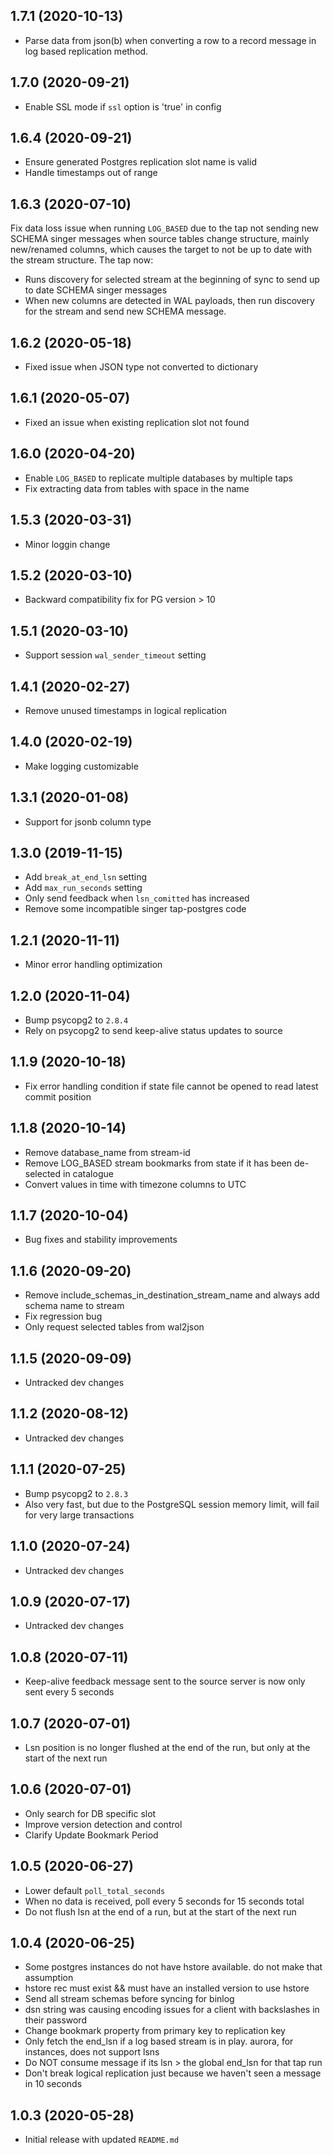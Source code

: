 1.7.1 (2020-10-13)
-------------------

- Parse data from json(b) when converting a row to a record message in log based replication method.

1.7.0 (2020-09-21)
-------------------

- Enable SSL mode if `ssl` option is 'true' in config

1.6.4 (2020-09-21)
-------------------

- Ensure generated Postgres replication slot name is valid
- Handle timestamps out of range

1.6.3 (2020-07-10)
-------------------

Fix data loss issue when running `LOG_BASED` due to the tap not sending new SCHEMA singer messages when source tables change structure, mainly new/renamed columns, which causes the target to not be up to date with the stream structure.
The tap now:
* Runs discovery for selected stream at the beginning of sync to send up to date SCHEMA singer messages
* When new columns are detected in WAL payloads, then run discovery for the stream and send new SCHEMA message. 

1.6.2 (2020-05-18)
-------------------

- Fixed issue when JSON type not converted to dictionary

1.6.1 (2020-05-07)
-------------------

- Fixed an issue when existing replication slot not found

1.6.0 (2020-04-20)
-------------------

- Enable `LOG_BASED` to replicate multiple databases by multiple taps
- Fix extracting data from tables with space in the name

1.5.3 (2020-03-31)
-------------------

- Minor loggin change

1.5.2 (2020-03-10)
-------------------

- Backward compatibility fix for PG version > 10

1.5.1 (2020-03-10)
-------------------

- Support session `wal_sender_timeout` setting

1.4.1 (2020-02-27)
-------------------

- Remove unused timestamps in logical replication

1.4.0 (2020-02-19)
-------------------

- Make logging customizable

1.3.1 (2020-01-08)
-------------------

- Support for jsonb column type

1.3.0 (2019-11-15)
-------------------

- Add `break_at_end_lsn` setting
- Add `max_run_seconds` setting
- Only send feedback when `lsn_comitted` has increased
- Remove some incompatible singer tap-postgres code

1.2.1 (2020-11-11)
-------------------

- Minor error handling optimization

1.2.0 (2020-11-04)
-------------------

- Bump psycopg2 to `2.8.4`
- Rely on psycopg2 to send keep-alive status updates to source

1.1.9 (2020-10-18)
-------------------

- Fix error handling condition if state file cannot be opened to read latest commit position

1.1.8 (2020-10-14)
-------------------

- Remove database_name from stream-id
- Remove LOG_BASED stream bookmarks from state if it has been de-selected in catalogue
- Convert values in time with timezone columns to UTC

1.1.7 (2020-10-04)
-------------------

- Bug fixes and stability improvements

1.1.6 (2020-09-20)
-------------------

- Remove include_schemas_in_destination_stream_name and always add schema name to stream
- Fix regression bug
- Only request selected tables from wal2json

1.1.5 (2020-09-09)
-------------------

- Untracked dev changes

1.1.2 (2020-08-12)
-------------------

- Untracked dev changes

1.1.1 (2020-07-25)
-------------------

- Bump psycopg2 to `2.8.3`
- Also very fast, but due to the PostgreSQL session memory limit, will fail for very large transactions

1.1.0 (2020-07-24)
-------------------

- Untracked dev changes

1.0.9 (2020-07-17)
-------------------

- Untracked dev changes

1.0.8 (2020-07-11)
-------------------

- Keep-alive feedback message sent to the source server is now only sent every 5 seconds

1.0.7 (2020-07-01)
-------------------

- Lsn position is no longer flushed at the end of the run, but only at the start of the next run

1.0.6 (2020-07-01)
-------------------

- Only search for DB specific slot
- Improve version detection and control
- Clarify Update Bookmark Period

1.0.5 (2020-06-27)
-------------------

- Lower default `poll_total_seconds`
- When no data is received, poll every 5 seconds for 15 seconds total
- Do not flush lsn at the end of a run, but at the start of the next run

1.0.4 (2020-06-25)
-------------------

- Some postgres instances do not have hstore available. do not make that assumption
- hstore rec must exist && must have an installed version to use hstore
- Send all stream schemas before syncing for binlog
- dsn string was causing encoding issues for a client with backslashes in their password
- Change bookmark property from primary key to replication key
- Only fetch the end_lsn if a log based stream is in play.  aurora, for instances, does not support lsns
- Do NOT consume message if its lsn > the global end_lsn for that tap run
- Don't break logical replication just because we haven't seen a message in 10 seconds

1.0.3 (2020-05-28)
-------------------

- Initial release with updated `README.md`








